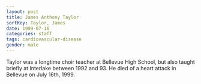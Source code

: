 ```yaml
---
layout: post
title: James Anthony Taylor
sortKey: Taylor, James
date: 1999-07-16
categories: staff
tags: cardiovascular-disease
gender: male
---
```

Taylor was a longtime choir teacher at Bellevue High School, but also taught briefly at Interlake between 1992 and 93. He died of a heart attack in Bellevue on July 16th, 1999.
